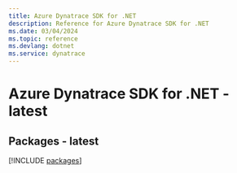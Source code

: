 ```yaml
---
title: Azure Dynatrace SDK for .NET
description: Reference for Azure Dynatrace SDK for .NET
ms.date: 03/04/2024
ms.topic: reference
ms.devlang: dotnet
ms.service: dynatrace
---
```

# Azure Dynatrace SDK for .NET - latest
## Packages - latest
[!INCLUDE [packages](dynatrace-index.md)]